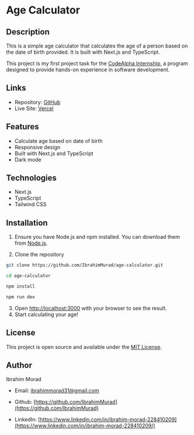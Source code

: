 # Age Calculator

## Description

This is a simple age calculator that calculates the age of a person based on the date of birth provided. It is built with Next.js and TypeScript.

This project is my first project task for the [CodeAlpha Internship](https://www.codealpha.tech/), a program designed to provide hands-on experience in software development.

## Links

- Repository: [GitHub](https://github.com/IbrahimMurad/age-calculator)
- Live Site: [Vercel](https://age-calculator-omega-liard.vercel.app/)

## Features

- Calculate age based on date of birth
- Responsive design
- Built with Next.js and TypeScript
- Dark mode

## Technologies

- Next.js
- TypeScript
- Tailwind CSS

## Installation

1. Ensure you have Node.js and npm installed. You can download them from [Node.js](https://nodejs.org/).

2. Clone the repository

```bash
git clone https://github.com/IbrahimMurad/age-calculator.git

cd age-calculator

npm install

npm run dev
```

3. Open [http://localhost:3000](http://localhost:3000) with your browser to see the result.
4. Start calculating your age!

## License

This project is open source and available under the [MIT License](./LICENSE).

## Author

Ibrahim Morad

- Email: [ibrahimmorad31@gmail.com](mailto:ibrahimmorad31@gmail.com)

- Github: [https://github.com/IbrahimMurad](https://github.com/IbrahimMurad)
- LinkedIn: [https://www.linkedin.com/in/ibrahim-morad-228410209](https://www.linkedin.com/in/ibrahim-morad-228410209/)
